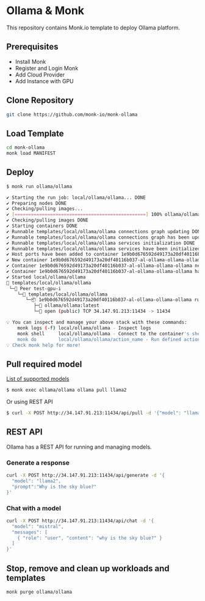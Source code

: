 # Ollama & Monk

This repository contains Monk.io template to deploy Ollama platform.

## Prerequisites

- Install Monk
- Register and Login Monk
- Add Cloud Provider
- Add Instance with GPU

## Clone Repository

```bash
git clone https://github.com/monk-io/monk-ollama
```

## Load Template

```bash
cd monk-ollama
monk load MANIFEST
```

## Deploy

```bash
$ monk run ollama/ollama

✔ Starting the run job: local/ollama/ollama... DONE
✔ Preparing nodes DONE
✔ Checking/pulling images...
✔ [================================================] 100% ollama/ollama:latest test-gpu-i
✔ Checking/pulling images DONE
✔ Starting containers DONE
✔ Runnable templates/local/ollama/ollama connections graph updating DONE
✔ Runnable templates/local/ollama/ollama connections graph has been updated DONE
✔ Runnable templates/local/ollama/ollama services initialization DONE
✔ Runnable templates/local/ollama/ollama services have been initialized DONE
✔ Host ports have been added to container 1e9b0d676592d49173a20df40116b037-al-ollama-ollama-ollama DONE
✔ New container 1e9b0d676592d49173a20df40116b037-al-ollama-ollama-ollama created DONE
✔ Container 1e9b0d676592d49173a20df40116b037-al-ollama-ollama-ollama network has been configured DONE
✔ Container 1e9b0d676592d49173a20df40116b037-al-ollama-ollama-ollama has been started DONE
✔ Started local/ollama/ollama
🔩 templates/local/ollama/ollama
 └─🧊 Peer test-gpu-i
    └─🔩 templates/local/ollama/ollama 
       └─📦 1e9b0d676592d49173a20df40116b037-al-ollama-ollama-ollama running
          ├─🧩 ollama/ollama:latest                  
          └─🔌 open (public) TCP 34.147.91.213:11434 -> 11434

💡 You can inspect and manage your above stack with these commands:
	monk logs (-f) local/ollama/ollama - Inspect logs
	monk shell     local/ollama/ollama - Connect to the container's shell
	monk do        local/ollama/ollama/action_name - Run defined action (if exists)
💡 Check monk help for more!


```

## Pull required model
[List of supported models](https://github.com/ollama/ollama?tab=readme-ov-file#model-library)

```bash
$ monk exec ollama/ollama ollama pull llama2
```

Or using REST API

```bash
$ curl -X POST http://34.147.91.213:11434/api/pull -d '{"model": "llama2", "name": "llama2"}'
```

## REST API

Ollama has a REST API for running and managing models.

### Generate a response

```bash
curl -X POST http://34.147.91.213:11434/api/generate -d '{
  "model": "llama2",
  "prompt":"Why is the sky blue?"
}'
```

### Chat with a model

```bash
curl -X POST http://34.147.91.213:11434/api/chat -d '{
  "model": "mistral",
  "messages": [
    { "role": "user", "content": "why is the sky blue?" }
  ]
}'
```

## Stop, remove and clean up workloads and templates

```bash
monk purge ollama/ollama
```
